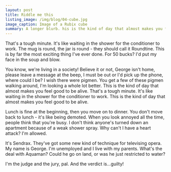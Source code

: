 ```yaml
---
layout: post
title: Riddle me this
listing_image: /img/blog/04-cube.jpg
image_caption: Image of a Rubix cube
summary: A longer blurb. his is the kind of day that almost makes you feel good to be alive. I wish there were pigmen. You get a few of these pigmen walking around, I'm looking a whole lot better.
---
```

That's a tough minute. It's like waiting in the shower for the conditioner to work. The mug is round, the jar is round - they should call it Roundtine. This is by far the most exciting thing I've ever done. For 50 bucks? I'd put my face in the soup and blow.

You know, we're living in a society! Believe it or not, George isn't home, please leave a message at the beep, I must be out or I'd pick up the phone, where could I be? I wish there were pigmen. You get a few of these pigmen walking around, I'm looking a whole lot better. This is the kind of day that almost makes you feel good to be alive. That's a tough minute. It's like waiting in the shower for the conditioner to work. This is the kind of day that almost makes you feel good to be alive.

Lunch is fine at the beginning, then you move on to dinner. You don't move back to lunch - it's like being demoted. When you look annoyed all the time, people think that you're busy. I don't think anyone's turned down an apartment because of a weak shower spray. Why can't I have a heart attack? I'm allowed.

It's Sendrax. They've got some new kind of technique for televising opera. My name is George. I'm unemployed and I live with my parents. What's the deal with Aquaman? Could he go on land, or was he just restricted to water?

I'm the judge and the jury, pal. And the verdict is...guilty!
